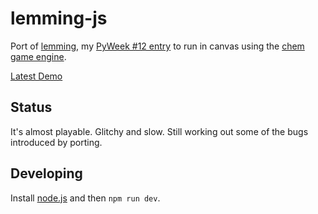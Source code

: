 # lemming-js

Port of [lemming](https://github.com/superjoe30/lemming), my
[PyWeek #12 entry](http://www.pyweek.org/12/) to run in canvas
using the [chem game engine](https://github.com/superjoe30/chem/).

[Latest Demo](http://s3.amazonaws.com/superjoe/temp/lemming/index.html)

## Status

It's almost playable. Glitchy and slow.
Still working out some of the bugs introduced by porting.

## Developing

Install [node.js](http://nodejs.org/) and then `npm run dev`.
